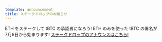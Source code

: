 ```yaml
---
template: announcement
title: ステークドロップのお知らせ
---
```

ETH をステークして tBTC の承認者になろう! ETH のみを使った tBTC の署名が7月8日から始まります! <a href="https://www.crowdcast.io/e/keep-stakedrop---live" target="_blank" rel="noopener noreferrer">ステークドロップのアナウンスはこちら!</a>
